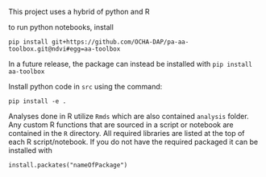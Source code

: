 This project uses a hybrid of python and R

to run python notebooks, install 

`pip install git+https://github.com/OCHA-DAP/pa-aa-toolbox.git@ndvi#egg=aa-toolbox`

In a future release, the package can instead be installed with `pip install aa-toolbox`

Install python code in `src` using the command:

```shell
pip install -e .
```

Analyses done in R utilize `Rmds` which are also contained `analysis` folder. Any custom R functions that are sourced in a script or notebook are contained in the `R` directory. All required libraries are listed at the top of each R script/notebook. If you do not have the required packaged it can be installed with 

```shell
install.packates("nameOfPackage")
```